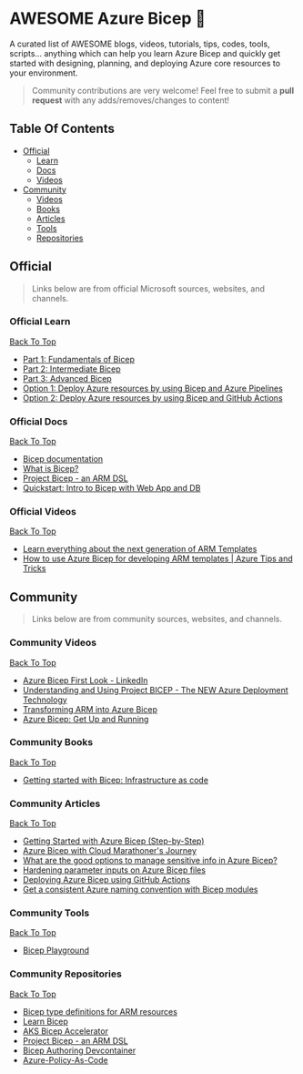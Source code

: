 # AWESOME Azure Bicep 💪

A curated list of AWESOME blogs, videos, tutorials, tips, codes, tools, scripts... 
anything which can help you learn Azure Bicep and quickly get started with designing, planning, and deploying Azure core resources to your environment.

> Community contributions are very welcome! Feel free to submit a **pull request** with any adds/removes/changes to content!

## Table Of Contents

- [Official](#Official)
   - [Learn](#Official-Learn)
   - [Docs](#Official-Docs)
   - [Videos](#Official-Videos)
- [Community](#Community)
   - [Videos](#Community-Videos)
   - [Books](#Community-Books)
   - [Articles](#Community-Articles)
   - [Tools](#Community-Tools)
   - [Repositories](#Community-Repositories)

## Official

> Links below are from official Microsoft sources, websites, and channels.

### Official Learn
[Back To Top](#Table-Of-Contents)

- [Part 1: Fundamentals of Bicep](https://docs.microsoft.com/en-us/learn/paths/fundamentals-bicep/)
- [Part 2: Intermediate Bicep](https://docs.microsoft.com/en-us/learn/paths/intermediate-bicep/)
- [Part 3: Advanced Bicep](https://docs.microsoft.com/en-us/learn/paths/advanced-bicep/)
- [Option 1: Deploy Azure resources by using Bicep and Azure Pipelines](https://docs.microsoft.com/en-us/learn/paths/bicep-azure-pipelines/)
- [Option 2: Deploy Azure resources by using Bicep and GitHub Actions](https://docs.microsoft.com/en-us/learn/paths/bicep-github-actions/)


### Official Docs
[Back To Top](#Table-Of-Contents)

- [Bicep documentation](https://docs.microsoft.com/en-us/azure/azure-resource-manager/bicep/)
- [What is Bicep?](https://docs.microsoft.com/en-us/azure/azure-resource-manager/bicep/overview)
- [Project Bicep - an ARM DSL](https://github.com/Azure/bicep)
- [Quickstart: Intro to Bicep with Web App and DB](https://azure.github.io/AppService/2021/07/23/Quickstart-Intro-to-Bicep-with-Web-App-plus-DB.html)

### Official Videos
[Back To Top](#Table-Of-Contents)

- [Learn everything about the next generation of ARM Templates](https://www.youtube.com/watch?v=sc1kJfcRQgY&t=6s)
- [How to use Azure Bicep for developing ARM templates | Azure Tips and Tricks](https://youtu.be/atWVFV7Y4vY)

## Community

> Links below are from community sources, websites, and channels.

### Community Videos
[Back To Top](#Table-Of-Contents)

- [Azure Bicep First Look - LinkedIn](https://www.linkedin.com/learning/azure-bicep-first-look/learning-azure-bicep)
- [Understanding and Using Project BICEP - The NEW Azure Deployment Technology](https://youtu.be/_yvb6NVx61Y)
- [Transforming ARM into Azure Bicep](https://youtu.be/T2-bm_gmLCI)
- [Azure Bicep: Get Up and Running](https://youtu.be/xF1wlYH1QrI)

### Community Books
[Back To Top](#Table-Of-Contents)

- [Getting started with Bicep: Infrastructure as code](https://www.amazon.com/Getting-started-Bicep-Infrastructure-Azure-ebook/dp/B0984MQY2N)

### Community Articles
[Back To Top](#Table-Of-Contents)

- [Getting Started with Azure Bicep (Step-by-Step)](https://adamtheautomator.com/azure-bicep/)
- [Azure Bicep with Cloud Marathoner's Journey](https://thecloudmarathoner.com/index.php/category/azure-bicep/)
- [What are the good options to manage sensitive info in Azure Bicep?](https://thecloudmarathoner.com/index.php/2021/11/16/managing-azure-bicep-sensitive-info-with-key-vault/)
- [Hardening parameter inputs on Azure Bicep files](https://thecloudmarathoner.com/index.php/2021/10/22/hardening-parameter-inputs-on-azure-bicep-files/)
- [Deploying Azure Bicep using GitHub Actions](https://thomasthornton.cloud/2021/04/12/deploying-azure-bicep-using-github-actions/)
- [Get a consistent Azure naming convention with Bicep modules](https://4bes.nl/2021/10/10/get-a-consistent-azure-naming-convention-with-bicep-modules/)

### Community Tools
[Back To Top](#Table-Of-Contents)

- [Bicep Playground](https://bicepdemo.z22.web.core.windows.net/)


### Community Repositories
[Back To Top](#Table-Of-Contents)

- [Bicep type definitions for ARM resources](https://github.com/Azure/bicep-types-az)
- [Learn Bicep](https://github.com/ElYusubov/Learn-Bicep)
- [AKS Bicep Accelerator](https://github.com/Azure/Aks-Construction)
- [Project Bicep - an ARM DSL](https://github.com/Azure/bicep)
- [Bicep Authoring Devcontainer](https://github.com/Azure/vscode-remote-try-bicep)
- [Azure-Policy-As-Code](https://github.com/globalbao/azure-policy-as-code)
